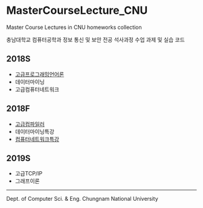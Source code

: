 # MasterCourseLecture_CNU
Master Course Lectures in CNU
homeworks collection

충남대학교 컴퓨터공학과 정보 통신 및 보안 전공
석사과정 수업 과제 및 실습 코드

## 2018S
* [고급프로그래밍언어론](https://github.com/HyungJiny/MasterCourseLecture_CNU/tree/master/AdvancedProgrammingLanguage)
* 데이터마이닝
* 고급컴퓨터네트워크

## 2018F
* [고급컴파일러](https://github.com/HyungJiny/MasterCourseLecture_CNU/tree/master/AdvancedCompiler)
* 데이터마이닝특강
* [컴퓨터네트워크특강](https://github.com/HyungJiny/MasterCourseLecture_CNU/tree/master/ComputerNetwork)

## 2019S
* 고급TCP/IP
* 그래프이론
- - -
Dept. of Computer Sci. & Eng.    Chungnam National University
